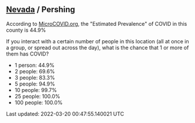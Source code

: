 
## [Nevada](/united-states/nevada) / Pershing

According to [MicroCOVID.org](http://microcovid.org),
the "Estimated Prevalence" of COVID in this county is 44.9%

If you interact with a certain number of people in this location
(all at once in a group, or spread out across the day), what is the chance that
1 or more of them has COVID?

- 1 person: 44.9%
- 2 people: 69.6%
- 3 people: 83.3%
- 5 people: 94.9%
- 10 people: 99.7%
- 25 people: 100.0%
- 100 people: 100.0%

Last updated: 2022-03-20 00:47:55.140021 UTC
